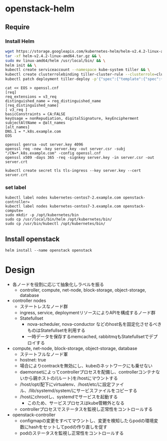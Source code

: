 # openstack-helm

## Require
### Install Helm
``` bash
wget https://storage.googleapis.com/kubernetes-helm/helm-v2.4.2-linux-amd64.tar.gz && \
tar -xf helm-v2.4.2-linux-amd64.tar.gz && \
sudo mv linux-amd64/helm /usr/local/bin/ && \
helm init && \
kubectl create serviceaccount --namespace kube-system tiller && \
kubectl create clusterrolebinding tiller-cluster-rule --clusterrole=cluster-admin --serviceaccount=kube-system:tiller && \
kubectl patch deployment tiller-deploy -p'{"spec":{"template":{"spec":{"serviceAccount":"tiller"}}}}' -n kube-system
```

```
cat << EOS > openssl.cnf
[req]
req_extensions = v3_req
distinguished_name = req_distinguished_name
[req_distinguished_name]
[ v3_req ]
basicConstraints = CA:FALSE
keyUsage = nonRepudiation, digitalSignature, keyEncipherment
subjectAltName = @alt_names
[alt_names]
DNS.1 = *.k8s.example.com
EOS

openssl genrsa -out server.key 4096
openssl req -new -key server.key -out server.csr -subj "/CN=*.k8s.example.com" -config openssl.cnf
openssl x509 -days 365 -req -signkey server.key -in server.csr -out server.crt

kubectl create secret tls tls-ingress --key server.key --cert server.crt
```


### set label
```
kubectl label nodes kubernetes-centos7-2.example.com openstack-controller=
kubectl label nodes kubernetes-centos7-3.example.com openstack-compute=
sudo mkdir -p /opt/kubernetes/bin
sudo cp /usr/local/bin/helm /opt/kubernetes/bin/
sudo cp /usr/bin/kubectl /opt/kubernetes/bin/
```


## Install openstack
```
helm install --name openstack openstack
```


# Design

* 各ノードを役割に応じて抽象化しラベルを振る
  * controller, compute, net-node, block-storage, object-storage, database
* controller nodes
  * ステートレスなノード群
  * ingress, service, deploymentリソースによりAPIを構成するノード群
  * Statefullset
      * nova-scheduler, nova-conductor などのhost名を固定化させるべきものはStatefullsetを利用する
      * 一時データを保存するmemcached, rabbitmqもStatefullsetでデプロイする
* compute, net-node, block-storage, object-storage, database
  * ステートフルなノード軍
  * hostnet: true
  * 場合によりcontrackを無効にし、kubeのネットワークにも乗せない
  * daemonsetによってcontrollerプロセスを配備し、controllerコンテナないから親ホストの/(ルート)を/hostにマウントする
  * /host/opt/配下にvirtualenv、/host/etc/に設定ファイル、/lib/systemd/system/にサービスファイルをコピーする
  * /hostにchrootし、systemdでサービスを起動する
    * このため、サービスプロセスはkube管轄外となる
  * controllerプロセスでステータスを監視し正常性をコントロールする
* openstack-controller
  * configmapの変更をすべてマウントし、変更を検知したらpodの環境変数にhashをセットしてpodの作り直しを促す
  * podのステータスを監視し正常性をコントロールする
